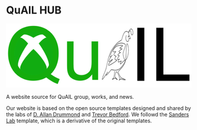 # QuAIL HUB
![Alt text](images/QuAIL_Logo.png)

A website source for QuAIL group, works, and news.

Our website is based on the open source templates designed and shared by the labs of [D. Allan Drummond](http://www.allanlab.org/aboutwebsite.html) and [Trevor Bedford](http://bedford.io/misc/about/). We followd the [Sanders Lab](https://github.com/sanderslab/sanderslab.github.io) template, which is a derivative of the original templates. 
